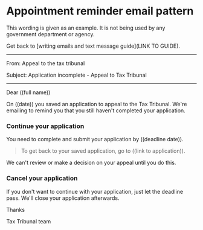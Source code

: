 # Appointment reminder email pattern

This wording is given as an example. It is not being used by any government department or agency.

Get back to [writing emails and text message guide](LINK TO GUIDE). 
***

From: Appeal to the tax tribunal

Subject: Application incomplete - Appeal to Tax Tribunal

***

Dear ((full name))

On ((date)) you saved an application to appeal to the Tax Tribunal. We're emailing to remind you that you still haven't completed your application. 

### Continue your application

You need to complete and submit your application by ((deadline date)). 

> To get back to your saved application, go to ((link to application)).

We can't review or make a decision on your appeal until you do this.

### Cancel your application

If you don't want to continue with your application, just let the deadline pass. We'll close your application afterwards.

Thanks

Tax Tribunal team

